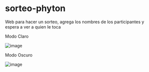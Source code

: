 # sorteo-phyton
Web para hacer un sorteo, agrega los nombres de los participantes y espera a ver a quien le toca

Modo Claro

![image](https://github.com/user-attachments/assets/14309c1c-164e-4e37-9cde-44836c4bc49a)

Modo Oscuro

![image](https://github.com/user-attachments/assets/235e7b53-fbed-489a-9ed6-c630d220f797)
